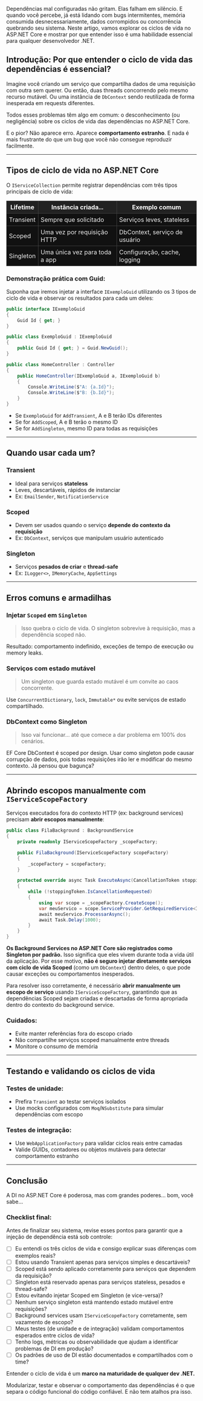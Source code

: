 Dependências mal configuradas não gritam. Elas falham em silêncio. E quando você percebe, já está lidando com bugs intermitentes, memória consumida desnecessariamente, dados corrompidos ou concorrência quebrando seu sistema. Neste artigo, vamos explorar os ciclos de vida no ASP.NET Core e mostrar por que entender isso é uma habilidade essencial para qualquer desenvolvedor .NET.

## Introdução: Por que entender o ciclo de vida das dependências é essencial?

Imagine você criando um serviço que compartilha dados de uma requisição com outra sem querer. Ou então, duas threads concorrendo pelo mesmo recurso mutável. Ou uma instância de `DbContext` sendo reutilizada de forma inesperada em requests diferentes. 

Todos esses problemas têm algo em comum: o desconhecimento (ou negligência) sobre os ciclos de vida das dependências no ASP.NET Core.

E o pior? Não aparece erro. Aparece **comportamento estranho**. E nada é mais frustrante do que um bug que você não consegue reproduzir facilmente.

---

## Tipos de ciclo de vida no ASP.NET Core

O `IServiceCollection` permite registrar dependências com três tipos principais de ciclo de vida:

<table style="border-collapse: collapse; width: 100%;">
  <thead>
    <tr style="background-color: #222; color: #fff;">
      <th style="border: 1px solid #444; padding: 6px;">Lifetime</th>
      <th style="border: 1px solid #444; padding: 6px;">Instância criada...</th>
      <th style="border: 1px solid #444; padding: 6px;">Exemplo comum</th>
    </tr>
  </thead>
  <tbody>
    <tr style="background-color: #111; color: #eee;">
      <td style="border: 1px solid #444; padding: 6px;">Transient</td>
      <td style="border: 1px solid #444; padding: 6px;">Sempre que solicitado</td>
      <td style="border: 1px solid #444; padding: 6px;">Serviços leves, stateless</td>
    </tr>
    <tr style="background-color: #111; color: #eee;">
      <td style="border: 1px solid #444; padding: 6px;">Scoped</td>
      <td style="border: 1px solid #444; padding: 6px;">Uma vez por requisição HTTP</td>
      <td style="border: 1px solid #444; padding: 6px;">DbContext, serviço de usuário</td>
    </tr>
    <tr style="background-color: #111; color: #eee;">
      <td style="border: 1px solid #444; padding: 6px;">Singleton</td>
      <td style="border: 1px solid #444; padding: 6px;">Uma única vez para toda a app</td>
      <td style="border: 1px solid #444; padding: 6px;">Configuração, cache, logging</td>
    </tr>
  </tbody>
</table>

### Demonstração prática com Guid:

Suponha que iremos injetar a interface `IExemploGuid` utilizando os 3 tipos de ciclo de vida e observar os resultados para cada um deles:

```csharp
public interface IExemploGuid
{
    Guid Id { get; }
}

public class ExemploGuid : IExemploGuid
{
    public Guid Id { get; } = Guid.NewGuid();
}

public class HomeController : Controller
{
    public HomeController(IExemploGuid a, IExemploGuid b)
    {
        Console.WriteLine($"A: {a.Id}");
        Console.WriteLine($"B: {b.Id}");
    }
}
```

- Se `ExemploGuid` for `AddTransient`, A e B terão IDs diferentes
- Se for `AddScoped`, A e B terão o mesmo ID
- Se for `AddSingleton`, mesmo ID para todas as requisições

---

## Quando usar cada um?

### Transient

- Ideal para serviços **stateless**
- Leves, descartáveis, rápidos de instanciar
- Ex: `EmailSender`, `NotificationService`

### Scoped

- Devem ser usados quando o serviço **depende do contexto da requisição**
- Ex: `DbContext`, serviços que manipulam usuário autenticado

### Singleton

- Serviços **pesados de criar** e **thread-safe**
- Ex: `ILogger<>`, `IMemoryCache`, `AppSettings`

---

## Erros comuns e armadilhas

### Injetar `Scoped` em `Singleton`

> Isso quebra o ciclo de vida. O singleton sobrevive à requisição, mas a dependência scoped não.
> 

Resultado: comportamento indefinido, exceções de tempo de execução ou memory leaks.

### Serviços com estado mutável

> Um singleton que guarda estado mutável é um convite ao caos concorrente.
> 

Use `ConcurrentDictionary`, `lock`, `Immutable*` ou evite serviços de estado compartilhado.

### DbContext como Singleton

> Isso vai funcionar... até que comece a dar problema em 100% dos cenários.
> 

EF Core DbContext é scoped por design. Usar como singleton pode causar corrupção de dados, pois todas requisições irão ler e modificar do mesmo contexto. Já pensou que bagunça?

---

## Abrindo escopos manualmente com `IServiceScopeFactory`

Serviços executados fora do contexto HTTP (ex: background services) precisam **abrir escopos manualmente**:

```csharp
public class FilaBackground : BackgroundService
{
    private readonly IServiceScopeFactory _scopeFactory;

    public FilaBackground(IServiceScopeFactory scopeFactory)
    {
        _scopeFactory = scopeFactory;
    }

    protected override async Task ExecuteAsync(CancellationToken stoppingToken)
    {
        while (!stoppingToken.IsCancellationRequested)
        {
            using var scope = _scopeFactory.CreateScope();
            var meuServico = scope.ServiceProvider.GetRequiredService<IMeuServico>();
            await meuServico.ProcessarAsync();
            await Task.Delay(1000);
        }
    }
}
```

**Os Background Services no ASP.NET Core são registrados como Singleton por padrão.** 
Isso significa que eles vivem durante toda a vida útil da aplicação. Por esse motivo, **não é seguro injetar diretamente serviços com ciclo de vida Scoped** (como um `DbContext`) dentro deles, o que pode causar exceções ou comportamentos inesperados.

Para resolver isso corretamente, é necessário **abrir manualmente um escopo de serviço** usando `IServiceScopeFactory`, garantindo que as dependências Scoped sejam criadas e descartadas de forma apropriada dentro do contexto do background service.

### Cuidados:

- Evite manter referências fora do escopo criado
- Não compartilhe serviços scoped manualmente entre threads
- Monitore o consumo de memória

---

## Testando e validando os ciclos de vida

### Testes de unidade:

- Prefira `Transient` ao testar serviços isolados
- Use mocks configurados com `Moq`/`NSubstitute` para simular dependências com escopo

### Testes de integração:

- Use `WebApplicationFactory` para validar ciclos reais entre camadas
- Valide GUIDs, contadores ou objetos mutáveis para detectar comportamento estranho

---

## Conclusão

A DI no ASP.NET Core é poderosa, mas com grandes poderes... bom, você sabe…

### Checklist final:

Antes de finalizar seu sistema, revise esses pontos para garantir que a injeção de dependência está sob controle:

- [ ]  Eu entendi os três ciclos de vida e consigo explicar suas diferenças com exemplos reais?
- [ ]  Estou usando Transient apenas para serviços simples e descartáveis?
- [ ]  Scoped está sendo aplicado corretamente para serviços que dependem da requisição?
- [ ]  Singleton está reservado apenas para serviços stateless, pesados e thread-safe?
- [ ]  Estou evitando injetar Scoped em Singleton (e vice-versa)?
- [ ]  Nenhum serviço singleton está mantendo estado mutável entre requisições?
- [ ]  Background services usam `IServiceScopeFactory` corretamente, sem vazamento de escopo?
- [ ]  Meus testes (de unidade e de integração) validam comportamentos esperados entre ciclos de vida?
- [ ]  Tenho logs, métricas ou observabilidade que ajudam a identificar problemas de DI em produção?
- [ ]  Os padrões de uso de DI estão documentados e compartilhados com o time?

Entender o ciclo de vida é um **marco na maturidade de qualquer dev .NET.** 

Modularizar, testar e observar o comportamento das dependências é o que separa o código funcional do código confiável. E não tem atalhos pra isso.
